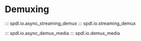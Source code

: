 # Demuxing

::: spdl.io.async_streaming_demux
::: spdl.io.streaming_demux

::: spdl.io.async_demux_media
::: spdl.io.demux_media
